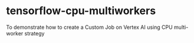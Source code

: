 # tensorflow-cpu-multiworkers
To demonstrate how to create a Custom Job on Vertex AI using CPU multi-worker strategy

